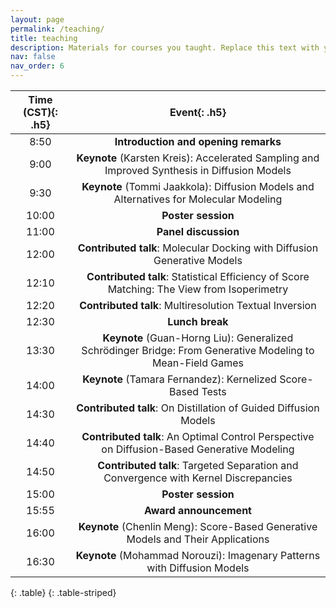 ```yaml
---
layout: page
permalink: /teaching/
title: teaching
description: Materials for courses you taught. Replace this text with your description.
nav: false
nav_order: 6
---
```


| **Time (CST)**{: .h5} |                                              **Event**{: .h5}                                              |
| :-------------------: | :--------------------------------------------------------------------------------------------------------: |
|         8:50          |                                    **Introduction and opening remarks**                                    |
|         9:00          |        **Keynote** (Karsten Kreis): Accelerated Sampling and Improved Synthesis in Diffusion Models        |
|         9:30          |           **Keynote** (Tommi Jaakkola): Diffusion Models and Alternatives for Molecular Modeling           |
|         10:00         |                                             **Poster session**                                             |
|         11:00         |                                            **Panel discussion**                                            |
|         12:00         |                  **Contributed talk**: Molecular Docking with Diffusion Generative Models                  |
|         12:10         |         **Contributed talk**: Statistical Efficiency of Score Matching: The View from Isoperimetry         |
|         12:20         |                          **Contributed talk**: Multiresolution Textual Inversion                           |
|         12:30         |                                              **Lunch break**                                               |
|         13:30         | **Keynote** (Guan-Horng Liu): Generalized Schrödinger Bridge: From Generative Modeling to Mean-Field Games |
|         14:00         |                        **Keynote** (Tamara Fernandez): Kernelized Score-Based Tests                        |
|         14:30         |                      **Contributed talk**: On Distillation of Guided Diffusion Models                      |
|         14:40         |        **Contributed talk**: An Optimal Control Perspective on Diffusion-Based Generative Modeling         |
|         14:50         |            **Contributed talk**: Targeted Separation and Convergence with Kernel Discrepancies             |
|         15:00         |                                             **Poster session**                                             |
|         15:55         |                                           **Award announcement**                                           |
|         16:00         |              **Keynote** (Chenlin Meng): Score-Based Generative Models and Their Applications              |
|         16:30         |                  **Keynote** (Mohammad Norouzi): Imagenary Patterns with Diffusion Models                  |
{: .table}
{: .table-striped}